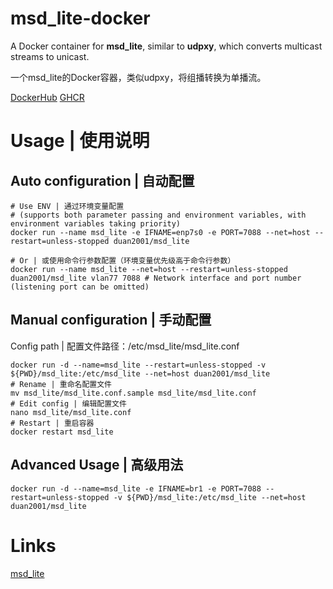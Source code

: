 # msd_lite-docker

A Docker container for **msd_lite**, similar to **udpxy**, which converts multicast streams to unicast.

一个msd_lite的Docker容器，类似udpxy，将组播转换为单播流。

[DockerHub](https://hub.docker.com/r/duan2001/msd_lite)
[GHCR](https://github.com/djylb/msd_lite-docker/pkgs/container/msd_lite)

# Usage | 使用说明

## Auto configuration | 自动配置
```shell
# Use ENV | 通过环境变量配置
# (supports both parameter passing and environment variables, with environment variables taking priority)
docker run --name msd_lite -e IFNAME=enp7s0 -e PORT=7088 --net=host --restart=unless-stopped duan2001/msd_lite

# Or | 或使用命令行参数配置（环境变量优先级高于命令行参数）
docker run --name msd_lite --net=host --restart=unless-stopped duan2001/msd_lite vlan77 7088 # Network interface and port number (listening port can be omitted)
```

## Manual configuration | 手动配置

Config path | 配置文件路径：/etc/msd_lite/msd_lite.conf

```shell
docker run -d --name=msd_lite --restart=unless-stopped -v ${PWD}/msd_lite:/etc/msd_lite --net=host duan2001/msd_lite
# Rename | 重命名配置文件
mv msd_lite/msd_lite.conf.sample msd_lite/msd_lite.conf
# Edit config | 编辑配置文件
nano msd_lite/msd_lite.conf
# Restart | 重启容器
docker restart msd_lite
```

## Advanced Usage | 高级用法

```shell
docker run -d --name=msd_lite -e IFNAME=br1 -e PORT=7088 --restart=unless-stopped -v ${PWD}/msd_lite:/etc/msd_lite --net=host duan2001/msd_lite
```

# Links

[msd_lite](https://github.com/rozhuk-im/msd_lite)
